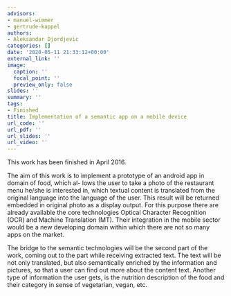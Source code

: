 ```yaml
---
advisors:
- manuel-wimmer
- gertrude-kappel
authors:
- Aleksandar Djordjevic
categories: []
date: '2020-05-11 21:33:12+00:00'
external_link: ''
image:
  caption: ''
  focal_point: ''
  preview_only: false
slides: ''
summary: ''
tags:
- Finished
title: Implementation of a semantic app on a mobile device
url_code: ''
url_pdf: ''
url_slides: ''
url_video: ''
---
```


This work has been finished in April 2016.

The aim of this work is to implement a prototype of an android app in domain of food, which al- lows the user to take a photo of the restaurant menu he/she is interested in, which textual content is translated from the original language into the language of the user. This result will be returned embedded in original photo as a display output. For this purpose there are already available the core technologies Optical Character Recognition (OCR) and Machine Translation (MT). Their integration in the mobile sector would be a new developing domain within which there are not so many apps on the market.

The bridge to the semantic technologies will be the second part of the work, coming out to the part while receiving extracted text. The text will be not only translated, but also semantically enriched by the information and pictures, so that a user can find out more about the content text. Another type of information the user gets, is the nutrition description of the food and their category in sense of vegetarian, vegan, etc.

&nbsp;